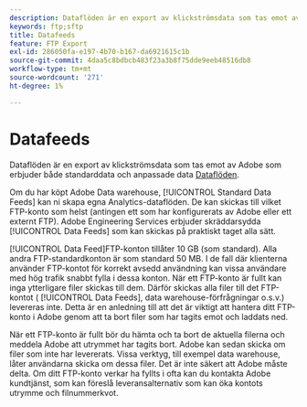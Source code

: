 ```yaml
---
description: Dataflöden är en export av klickströmsdata som tas emot av Adobe som erbjuder både standardflöden och anpassade dataflöden.
keywords: ftp;sftp
title: Datafeeds
feature: FTP Export
exl-id: 286050fa-e197-4b70-b167-da6921615c1b
source-git-commit: 4daa5c8bdbcb483f23a3b8f75dde9eeb48516db8
workflow-type: tm+mt
source-wordcount: '271'
ht-degree: 1%

---
```


# Datafeeds

Dataflöden är en export av klickströmsdata som tas emot av Adobe som erbjuder både standarddata och anpassade data [Dataflöden](/help/export/analytics-data-feed/data-feed-overview.md).

Om du har köpt Adobe Data warehouse, [!UICONTROL Standard Data Feeds] kan ni skapa egna Analytics-dataflöden. De kan skickas till vilket FTP-konto som helst (antingen ett som har konfigurerats av Adobe eller ett externt FTP). Adobe Engineering Services erbjuder skräddarsydda [!UICONTROL Data Feeds] som kan skickas på praktiskt taget alla sätt.

[!UICONTROL Data Feed]FTP-konton tillåter 10 GB (som standard). Alla andra FTP-standardkonton är som standard 50 MB. I de fall där klienterna använder FTP-kontot för korrekt avsedd användning kan vissa användare med hög trafik snabbt fylla i dessa konton. När ett FTP-konto är fullt kan inga ytterligare filer skickas till dem. Därför skickas alla filer till det FTP-kontot ( [!UICONTROL Data Feeds], data warehouse-förfrågningar o.s.v.) levereras inte. Detta är en anledning till att det är viktigt att hantera ditt FTP-konto i Adobe genom att ta bort filer som har tagits emot och laddats ned.

När ett FTP-konto är fullt bör du hämta och ta bort de aktuella filerna och meddela Adobe att utrymmet har tagits bort. Adobe kan sedan skicka om filer som inte har levererats. Vissa verktyg, till exempel data warehouse, låter användarna skicka om dessa filer. Det är inte säkert att Adobe måste delta. Om ditt FTP-konto verkar ha fyllts i ofta kan du kontakta Adobe kundtjänst, som kan föreslå leveransalternativ som kan öka kontots utrymme och filnummerkvot.
